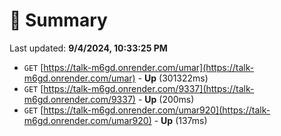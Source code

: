 # 📖 Summary
Last updated: **9/4/2024, 10:33:25 PM**

- `GET` [https://talk-m6gd.onrender.com/umar](https://talk-m6gd.onrender.com/umar) - **Up** (301322ms)
- `GET` [https://talk-m6gd.onrender.com/9337](https://talk-m6gd.onrender.com/9337) - **Up** (200ms)
- `GET` [https://talk-m6gd.onrender.com/umar920](https://talk-m6gd.onrender.com/umar920) - **Up** (137ms)
